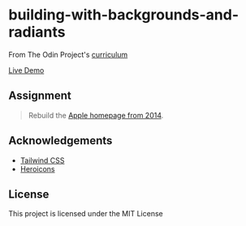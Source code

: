 # building-with-backgrounds-and-radiants

From The Odin Project's [curriculum](https://www.theodinproject.com/paths/full-stack-javascript/courses/html-and-css/lessons/backgrounds-and-gradients)

[Live Demo]()

## Assignment

> Rebuild the [Apple homepage from 2014](https://web.archive.org/web/20140301004610/http://www.apple.com/).

## Acknowledgements

- [Tailwind CSS](https://tailwindcss.com)
- [Heroicons](https://heroicons.com)

## License

This project is licensed under the MIT License
